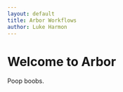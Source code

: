```yaml
---
layout: default
title: Arbor Workflows
author: Luke Harmon
---
```


# Welcome to Arbor

Poop boobs.
